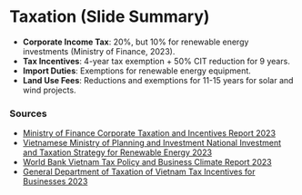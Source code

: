 
# Taxation (Slide Summary)

- **Corporate Income Tax**: 20%, but 10% for renewable energy investments (Ministry of Finance, 2023).
- **Tax Incentives**: 4-year tax exemption + 50% CIT reduction for 9 years.
- **Import Duties**: Exemptions for renewable energy equipment.
- **Land Use Fees**: Reductions and exemptions for 11-15 years for solar and wind projects.

### Sources
- [Ministry of Finance Corporate Taxation and Incentives Report 2023](https://www.mof.gov.vn)
- [Vietnamese Ministry of Planning and Investment National Investment and Taxation Strategy for Renewable Energy 2023](https://www.mpi.gov.vn)
- [World Bank Vietnam Tax Policy and Business Climate Report 2023](https://www.worldbank.org/en/country/vietnam/publication/vietnam-tax-policy)
- [General Department of Taxation of Vietnam Tax Incentives for Businesses 2023](https://www.gdt.gov.vn)
